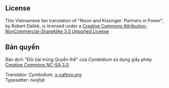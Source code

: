 ## License

This Vietnamese fan translation of "Nixon and Kissinger: Partners in Power",
by Robert Dallek, is licensed under a [Creative Commons
Attribution-NonCommercial-ShareAlike 3.0 Unported License][0]

## Bản quyền

Bản dịch "Đôi bài trùng Quyền thế" của _Cymbidium_ sử dụng giấy
phép [Creative Commons NC-SA 3.0][0].

Translator: _Cymbidium_, [x-cafevn.org][1]  
Typesetter: _neofob_

[0]: http://creativecommons.org/licenses/by-nc-sa/3.0/deed.en_US "License"
[1]: http://x-cafevn.org "x-cafevn.org"
